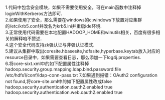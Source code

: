 1.代码中包含安全模块，如果不需要使用安全，可在main函数中注释掉loginWithKerberos方法即可.  
2.如果使用了安全，那么需要在windows的c:windows下放置对应集群的/etc/krb5.conf并改名为krb5.ini并重启ide环境.  
3.正常使用代码需要在本地配置HADOOP_HOME和winutils相关，百度有很多相关的解释咱不赘述.  
4.这个安全代码支持zk强认证与非强认证模式.  
5.建议从集群中取出coresite.hbasesite,hdfssite,hyperbase.keytab放入对应的resource目录中，如果需要查看日志，那么添加一下log4j.properties.  
6.将core-sixt.xml中的如下配置属性注释掉
    <property>
        <name>hadoop.security.group.mapping.ldap.bind.password.file</name>
        <value>/etc/hdfs1/conf/ldap-conn-pass.txt</value>
    </property>
7.如果遇到报错：OAuth2 configuration not found,将core-site.xml中的如下配置属性改成false
    <property>
        <name>hadoop.security.authentication.oauth2.enabled</name>
        <value>true</value>
    </property>
    <property>
        <name>hadoop.security.authentication.web.oauth2.enabled</name>
        <value>true</value>
    </property> 
